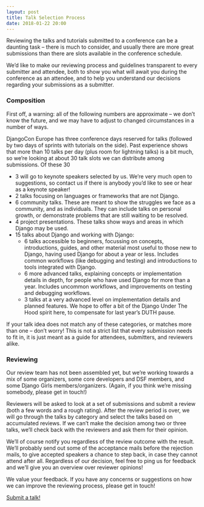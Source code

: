 ```yaml
---
layout: post
title: Talk Selection Process
date: 2018-01-22 20:00
---
```


Reviewing the talks and tutorials submitted to a conference can be a daunting task – there is much to consider, and
usually there are more great submissions than there are slots available in the conference schedule.

<!-- more -->

We’d like to make our reviewing process and guidelines transparent to every submitter and attendee, both to show you
what will await you during the conference as an attendee, and to help you understand our decisions regarding your
submissions as a submitter.

### Composition

First off, a warning: all of the following numbers are approximate – we don’t know the future, and we may have to adjust
to changed circumstances in a number of ways.

DjangoCon Europe has three conference days reserved for talks (followed by two days of sprints with tutorials on the
side). Past experience shows that more than 10 talks per day (plus room for lightning talks) is a bit much, so we’re
looking at about 30 talk slots we can distribute among submissions. Of these 30

- 3 will go to keynote speakers selected by us. We’re very much open to suggestions, so contact us if there is anybody
  you’d like to see or hear as a keynote speaker!
- 2 talks focusing on languages or frameworks that are not Django.
- 6 community talks. These are meant to show the struggles we face as a community, and as individuals. They can include
  talks on personal growth, or demonstrate problems that are still waiting to be resolved.
- 4 project presentations. These talks show ways and areas in which Django may be used.
- 15 talks about Django and working with Django:
   - 6 talks accessible to beginners, focussing on concepts, introductions, guides, and other material most useful to
     those new to Django, having used Django for about a year or less. Includes common workflows (like debugging and
     testing) and introductions to tools integrated with Django.
   - 6 more advanced talks, explaining concepts or implementation details in depth, for people who have used Django for
     more than a year. Includes uncommon workflows, and improvements on testing and debugging workflows.
   - 3 talks at a very advanced level on implementation details and planned features. We hope to offer a bit of the
     Django Under The Hood spirit here, to compensate for last year’s DUTH pause.

If your talk idea does not match any of these categories, or matches more than one – don’t worry! This is not a strict
list that every submission needs to fit in, it is just meant as a guide for attendees, submitters, and reviewers alike.


### Reviewing

Our review team has not been assembled yet, but we’re working towards a mix of some organizers, some core developers and
DSF members, and some Django Girls members/organizers. (Again, if you think we’re missing somebody, please get in
touch!)

Reviewers will be asked to look at a set of submissions and submit a review (both a few words and a rough rating). After
the review period is over, we will go through the talks by category and select the talks based on accumulated reviews.
If we can’t make the decision among two or three talks, we’ll check back with the reviewers and ask them for their
opinion.

We’ll of course notify you regardless of the review outcome with the result. We’ll probably send out some of the
acceptance mails before the rejection mails, to give accepted speakers a chance to step back, in case they cannot attend
after all. Regardless of our decision, feel free to ping us for feedback and we’ll give you an overview over reviewer
opinions!

We value your feedback. If you have any concerns or suggestions on how we can improve the reviewing process, please get
in touch!


<div class="information-buttons">
  <a class="information" href="https://2018.djangocontent.eu/hd/cfp">
    Submit a talk!
  </a>
</div>
